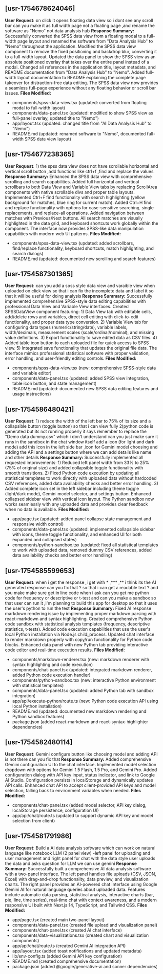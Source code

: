 ## [usr-1754678624046]
**User Request:** on click it opens floating data view so i dont see any scroll bar can you make it as full width page not a floating page ,and rename the software as "Nemo" not data analysis hub
**Response Summary:** Successfully converted the SPSS data view from a floating modal to a full-width page layout and renamed the software from "Data Analysis Hub" to "Nemo" throughout the application. Modified the SPSS data view component to remove the fixed positioning and backdrop blur, converting it to a full-width layout. Updated the data panel to show the SPSS view as an absolute positioned overlay that takes over the entire panel instead of a modal. Changed all references in the application title, layout metadata, and README documentation from "Data Analysis Hub" to "Nemo". Added full-width layout documentation to README explaining the complete page takeover for distraction-free data editing. The SPSS data view now provides a seamless full-page experience without any floating behavior or scroll bar issues.
**Files Modified:**
- components/spss-data-view.tsx (updated: converted from floating modal to full-width layout)
- components/data-panel.tsx (updated: modified to show SPSS view as full-panel overlay, updated title to "Nemo")
- app/layout.tsx (updated: changed title from "AI Data Analysis Hub" to "Nemo")
- README.md (updated: renamed software to "Nemo", documented full-width SPSS data view layout)

## [usr-1754677238365]
**User Request:** 1) the spss data view does not have scrollable horizontal and vertical scroll button ,add functions like ctrl+f ,find and replace the values 
**Response Summary:** Enhanced the SPSS data view with comprehensive scrolling and search capabilities. Added full horizontal and vertical scrollbars to both Data View and Variable View tabs by replacing ScrollArea components with native scrollable divs and proper table layouts. Implemented Ctrl+F find functionality with search highlighting (yellow background for matches, blue ring for current match). Added Ctrl+H find and replace functionality with options for case-sensitive searching, single replacements, and replace-all operations. Added navigation between matches with Previous/Next buttons. All search matches are visually highlighted in the data grid, and keyboard shortcuts work globally within the component. The interface now provides SPSS-like data manipulation capabilities with modern web UI patterns.
**Files Modified:**
- components/spss-data-view.tsx (updated: added scrollbars, find/replace functionality, keyboard shortcuts, match highlighting, and search dialogs)
- README.md (updated: documented new scrolling and search features)

## [usr-1754587301365]
**User Request:** can you add a spss style data view and varaible view when uploaded on click view so that i can fix the incomplete data and label it so that it will be useful for doing analysis
**Response Summary:** Successfully implemented comprehensive SPSS-style data editing capabilities with professional Data View and Variable View interfaces. Created SPSSDataView component featuring: 1) Data View tab with editable cells, add/delete rows and variables, direct cell editing with click-to-edit functionality, and proper data type conversion. 2) Variable View tab for configuring data types (numeric/string/date), variable labels, width/decimals, measurement scales (scale/ordinal/nominal), and missing value definitions. 3) Export functionality to save edited data as CSV files. 4) Added table icon button to each uploaded file for quick access to SPSS view. 5) Integrated save functionality that updates the original file data. The interface mimics professional statistical software with proper validation, error handling, and user-friendly editing controls.
**Files Modified:** 
- components/spss-data-view.tsx (new: comprehensive SPSS-style data and variable editor)
- components/data-panel.tsx (updated: added SPSS view integration, table icon button, and state management)
- README.md (updated: documented new SPSS data editing features and usage instructions)

## [usr-1754586480421]
**User Request:** 1) reduce the width of the left bar to 75% of its size and a collapsible button (toggle button) so that i can view fully 
2)python code is generated but its not running properly it says remember to replace the  "Demo data dummy.csv" which i don't understand can you just make sure it runs in the sandbox in the chat window itself add a icon (for light and dark mode) add this icon in the left side bar ,icon for Gemini model choosing and adding the API and a settings button where we can add details like name and other details
**Response Summary:** Successfully implemented all requested improvements: 1) Reduced left panel width from 33% to 25% (75% of original size) and added collapsible toggle functionality with smooth transitions. 2) Fixed Python code execution by updating all statistical templates to work directly with uploaded data without hardcoded CSV references, added data availability checks and better error handling. 3) Added complete icon set in the left sidebar including theme toggle (light/dark mode), Gemini model selector, and settings button. Enhanced collapsed sidebar view with vertical icon layout. The Python sandbox now works seamlessly with any uploaded data and provides clear feedback when no data is available.
**Files Modified:** 
- app/page.tsx (updated: added panel collapse state management and responsive width control)
- components/data-panel.tsx (updated: implemented collapsible sidebar with icons, theme toggle functionality, and enhanced UI for both expanded and collapsed states)
- components/python-sandbox.tsx (updated: fixed all statistical templates to work with uploaded data, removed dummy CSV references, added data availability checks and better error handling)

## [usr-1754585599653]
**User Request:** when i get the response ,i get with * ,*** ,** i think its the AI generated response can you fix that ? so that i can get a readable text ? and you make make sure get in line code when i ask can you get me python code for frequency or descriptive or t-test and can you make a sandbox so that user can run it ,I'm planning to build this app for desktop so that it uses the user's python to run the test
**Response Summary:** Fixed AI response markdown rendering issue by implementing proper markdown parsing with react-markdown and syntax highlighting. Created comprehensive Python code sandbox with statistical analysis templates (frequency, descriptive statistics, t-tests). Added code execution capabilities that use the user's local Python installation via Node.js child_process. Updated chat interface to render markdown properly with copy/run functionality for Python code blocks. Enhanced data panel with new Python tab providing interactive code editor and real-time execution results.
**Files Modified:**
- components/markdown-renderer.tsx (new: markdown renderer with syntax highlighting and code execution)
- components/chat-panel.tsx (updated: integrated markdown renderer, added Python code execution handler)
- components/python-sandbox.tsx (new: interactive Python environment with statistical templates)
- components/data-panel.tsx (updated: added Python tab with sandbox integration)
- app/api/execute-python/route.ts (new: Python code execution API using local Python installation)
- README.md (updated: documented new markdown rendering and Python sandbox features)
- package.json (added react-markdown and react-syntax-highlighter dependencies)

## [usr-1754582480114]
**User Request:** Gemini configure button like choosing model and adding API is not there can you fix that
**Response Summary:** Added comprehensive Gemini configuration UI to the chat interface. Implemented model selection dropdown with options for Gemini 1.5 Flash, 1.5 Pro, and Gemini Pro. Added configuration dialog with API key input, status indicator, and link to Google AI Studio. Configuration persists in localStorage and dynamically updates API calls. Enhanced chat API to accept client-provided API keys and model selection, falling back to environment variables when needed.
**Files Modified:** 
- components/chat-panel.tsx (added model selector, API key dialog, localStorage persistence, configuration UI)
- app/api/chat/route.ts (updated to support dynamic API key and model selection from client)

## [usr-1754581791986]
**User Request:** Build a AI data analysis software which can work on natural language like notebook LLM (2 panel view) -left panel for uploading and user management and right panel for chat with the data style user uploads the data and asks question for LLM we can use gemini 
**Response Summary:** Successfully built a comprehensive AI data analysis software with a two-panel interface. The left panel handles file uploads (CSV, JSON, Excel) with drag-and-drop functionality, data preview, and visualization charts. The right panel provides an AI-powered chat interface using Google Gemini AI for natural language queries about uploaded data. Features include automatic data parsing, statistical analysis, interactive charts (bar, pie, line, time series), real-time chat with context awareness, and a modern responsive UI built with Next.js 14, TypeScript, and Tailwind CSS.
**Files Modified:** 
- app/page.tsx (created main two-panel layout)
- components/data-panel.tsx (created file upload and visualization panel) 
- components/chat-panel.tsx (created AI chat interface)
- components/data-visualizations.tsx (created chart and visualization components)
- app/api/chat/route.ts (created Gemini AI integration API)
- app/layout.tsx (added toast notifications and updated metadata)
- lib/env-config.ts (added Gemini API key configuration)
- README.md (created comprehensive documentation)
- package.json (added @google/generative-ai and sonner dependencies)